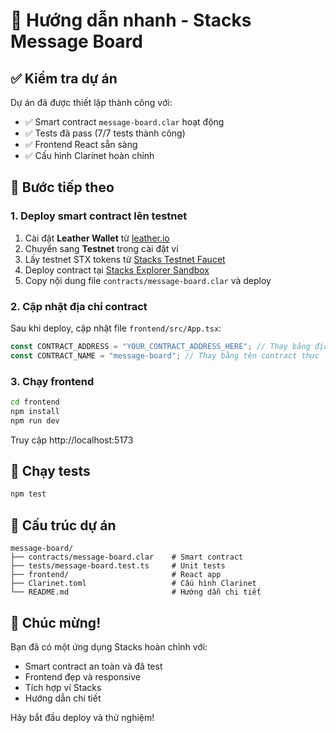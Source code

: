 # 🚀 Hướng dẫn nhanh - Stacks Message Board

## ✅ Kiểm tra dự án

Dự án đã được thiết lập thành công với:

- ✅ Smart contract `message-board.clar` hoạt động
- ✅ Tests đã pass (7/7 tests thành công)
- ✅ Frontend React sẵn sàng
- ✅ Cấu hình Clarinet hoàn chỉnh

## 🎯 Bước tiếp theo

### 1. Deploy smart contract lên testnet

1. Cài đặt **Leather Wallet** từ [leather.io](https://leather.io)
2. Chuyển sang **Testnet** trong cài đặt ví
3. Lấy testnet STX tokens từ [Stacks Testnet Faucet](https://explorer.stacks.co/sandbox/faucet)
4. Deploy contract tại [Stacks Explorer Sandbox](https://explorer.stacks.co/sandbox/deploy)
5. Copy nội dung file `contracts/message-board.clar` và deploy

### 2. Cập nhật địa chỉ contract

Sau khi deploy, cập nhật file `frontend/src/App.tsx`:

```typescript
const CONTRACT_ADDRESS = "YOUR_CONTRACT_ADDRESS_HERE"; // Thay bằng địa chỉ thực
const CONTRACT_NAME = "message-board"; // Thay bằng tên contract thực
```

### 3. Chạy frontend

```bash
cd frontend
npm install
npm run dev
```

Truy cập http://localhost:5173

## 🧪 Chạy tests

```bash
npm test
```

## 📁 Cấu trúc dự án

```
message-board/
├── contracts/message-board.clar    # Smart contract
├── tests/message-board.test.ts     # Unit tests  
├── frontend/                       # React app
├── Clarinet.toml                   # Cấu hình Clarinet
└── README.md                       # Hướng dẫn chi tiết
```

## 🎉 Chúc mừng!

Bạn đã có một ứng dụng Stacks hoàn chỉnh với:
- Smart contract an toàn và đã test
- Frontend đẹp và responsive
- Tích hợp ví Stacks
- Hướng dẫn chi tiết

Hãy bắt đầu deploy và thử nghiệm! 